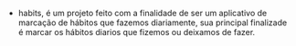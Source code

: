 - habits, é um projeto feito com a finalidade de ser um aplicativo de marcação de hábitos que fazemos diariamente, sua principal finalizade é marcar os hábitos diarios que fizemos ou deixamos de fazer.
